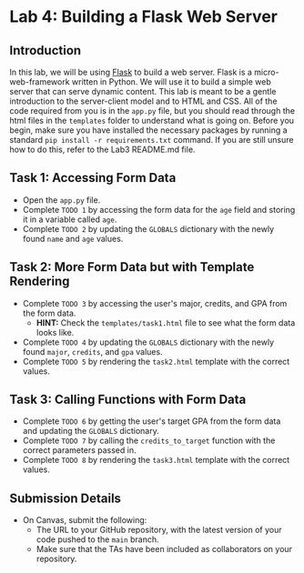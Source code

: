 # Lab 4: Building a Flask Web Server

## Introduction

In this lab, we will be using [Flask](https://flask.palletsprojects.com/en/2.0.x/) to build a web server. Flask is a micro-web-framework written in Python. We will use it to build a simple web server that can serve dynamic content. This lab is meant to be a gentle introduction to the server-client model and to HTML and CSS. All of the code required from you is in the `app.py` file, but you should read through the html files in the `templates` folder to understand what is going on. Before you begin, make sure you have installed the necessary packages by running a standard `pip install -r requirements.txt` command. If you are still unsure how to do this, refer to the Lab3 README.md file.

## Task 1: Accessing Form Data

- Open the `app.py` file.
- Complete `TODO 1` by accessing the form data for the `age` field and storing it in a variable called `age`.
- Complete `TODO 2` by updating the `GLOBALS` dictionary with the newly found `name` and `age` values.

## Task 2: More Form Data but with Template Rendering

- Complete `TODO 3` by accessing the user's major, credits, and GPA from the form data.
  - **HINT:** Check the `templates/task1.html` file to see what the form data looks like.
- Complete `TODO 4` by updating the `GLOBALS` dictionary with the newly found `major`, `credits`, and `gpa` values.
- Complete `TODO 5` by rendering the `task2.html` template with the correct values.

## Task 3: Calling Functions with Form Data

- Complete `TODO 6` by getting the user's target GPA from the form data and updating the `GLOBALS` dictionary.
- Complete `TODO 7` by calling the `credits_to_target` function with the correct parameters passed in.
- Complete `TODO 8` by rendering the `task3.html` template with the correct values.

## Submission Details

- On Canvas, submit the following:
  - The URL to your GitHub repository, with the latest version of your code pushed to the `main` branch.
  - Make sure that the TAs have been included as collaborators on your repository.

